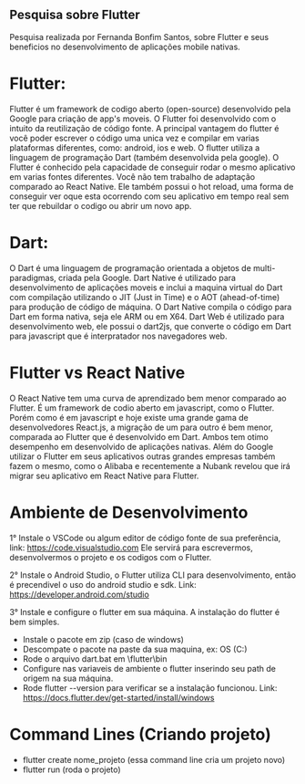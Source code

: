 ## Pesquisa sobre Flutter
Pesquisa realizada por Fernanda Bonfim Santos, sobre Flutter e seus beneficios no desenvolvimento de aplicações mobile nativas.

# Flutter: 
Flutter é um framework de codigo aberto (open-source) desenvolvido pela Google para criação de app's moveis.
O Flutter foi desenvolvido com o intuito da reutilização de código fonte. A principal vantagem do flutter é você poder escrever o código uma unica vez e compilar em varias plataformas diferentes, como: android, ios e web. O flutter utiliza a linguagem de programação Dart (também desenvolvida pela google).
O Flutter é conhecido pela capacidade de conseguir rodar o mesmo aplicativo em varias fontes diferentes.
Você não tem trabalho de adaptação comparado ao React Native.
Ele também possui o hot reload, uma forma de conseguir ver oque esta ocorrendo com seu aplicativo em tempo real sem ter que rebuildar o codigo ou abrir um novo app.
 
# Dart:
O Dart é uma linguagem de programação orientada a objetos de multi-paradigmas, criada pela Google.
Dart Native é utilizado para desenvolvimento de aplicações moveis e inclui a maquina virtual do Dart com compilação utilizando o JIT (Just in Time) e o AOT (ahead-of-time) para produção de código de máquina. O Dart Native compila o código para Dart em forma nativa, seja ele ARM ou em X64.
Dart Web é utilizado para desenvolvimento web, ele possui o dart2js, que converte o código em Dart para javascript que é interpratador nos navegadores web.

# Flutter vs React Native
O React Native tem uma curva de aprendizado bem menor comparado ao Flutter. É um framework de codio aberto em javascript, como o Flutter. Porém como é em javascript e hoje existe uma grande gama de desenvolvedores React.js, a migração de um para outro é bem menor, comparada ao Flutter que é desenvolvido em Dart. 
Ambos tem otimo desempenho em desenvolvido de aplicações nativas.
Além do Google utilizar o Flutter em seus aplicativos outras grandes empresas também fazem o mesmo, como o Alibaba e recentemente a Nubank revelou que irá migrar seu aplicativo em React Native para Flutter.

# Ambiente de Desenvolvimento

1° Instale o VSCode ou algum editor de código fonte de sua preferência, link: https://code.visualstudio.com
Ele servirá para escrevermos, desenvolvermos o projeto e os codigos com o Flutter.

2° Instale o Android Studio, o Flutter utiliza CLI para desenvolvimento, então é precendivel o uso do android studio e sdk.
Link: https://developer.android.com/studio

3° Instale e configure o flutter em sua máquina. A instalação do flutter é bem simples. 
- Instale o pacote em zip (caso de windows)
- Descompate o pacote na paste da sua maquina, ex: OS (C:)
- Rode o arquivo dart.bat em \flutter\bin
- Configure nas variaveis de ambiente o flutter inserindo seu path de origem na sua máquina.
- Rode flutter --version para verificar se a instalação funcionou.
Link: https://docs.flutter.dev/get-started/install/windows

# Command Lines (Criando projeto)
- flutter create nome_projeto (essa command line cria um projeto novo)
- flutter run (roda o projeto)